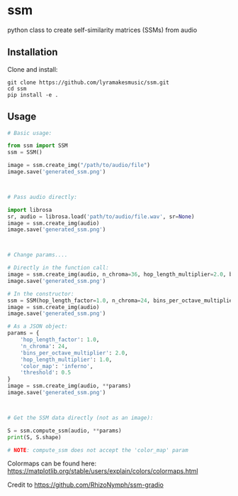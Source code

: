 # ssm
python class to create self-similarity matrices (SSMs) from audio

## Installation

Clone and install:

```
git clone https://github.com/lyramakesmusic/ssm.git
cd ssm
pip install -e .
```

## Usage

```py
# Basic usage:

from ssm import SSM
ssm = SSM()

image = ssm.create_img("/path/to/audio/file")
image.save('generated_ssm.png')



# Pass audio directly:

import librosa
sr, audio = librosa.load('path/to/audio/file.wav', sr=None)
image = ssm.create_img(audio)
image.save('generated_ssm.png')



# Change params....

# Directly in the function call:
image = ssm.create_img(audio, n_chroma=36, hop_length_multiplier=2.0, bins_per_octave_multiplier=5.0)
image.save('generated_ssm.png')

# In the constructor:
ssm = SSM(hop_length_factor=1.0, n_chroma=24, bins_per_octave_multiplier=2.0, hop_length_multiplier=1.0, color_map='inferno', threshold=0.5)
image = ssm.create_img(audio)
image.save('generated_ssm.png')

# As a JSON object:
params = {
    'hop_length_factor': 1.0,
    'n_chroma': 24,
    'bins_per_octave_multiplier': 2.0,
    'hop_length_multiplier': 1.0,
    'color_map': 'inferno',
    'threshold': 0.5
}
image = ssm.create_img(audio, **params)
image.save('generated_ssm.png')



# Get the SSM data directly (not as an image):

S = ssm.compute_ssm(audio, **params)
print(S, S.shape)

# NOTE: compute_ssm does not accept the 'color_map' param

```

Colormaps can be found here: https://matplotlib.org/stable/users/explain/colors/colormaps.html

Credit to https://github.com/RhizoNymph/ssm-gradio 
